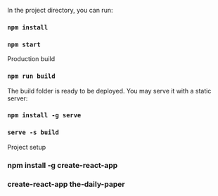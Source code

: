 In the project directory, you can run:

### `npm install`

### `npm start`

Production build

### `npm run build`

The build folder is ready to be deployed.
You may serve it with a static server:

### `npm install -g serve`

### `serve -s build`

Project setup

### npm install -g create-react-app

### create-react-app the-daily-paper
